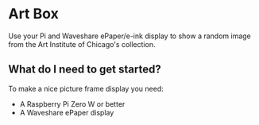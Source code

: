 # Art Box

Use your Pi and Waveshare ePaper/e-ink display to show a random image from the Art Institute of Chicago's collection.

## What do I need to get started?

To make a nice picture frame display you need:

- A Raspberry Pi Zero W or better
- A Waveshare ePaper display
